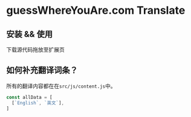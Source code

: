 # guessWhereYouAre.com Translate

## 安装 && 使用

下载源代码拖放至扩展页

## 如何补充翻译词条？

所有的翻译内容都在在`src/js/content.js`中。

```js
const allData = [
  [`English`, `英文`],
]
```
